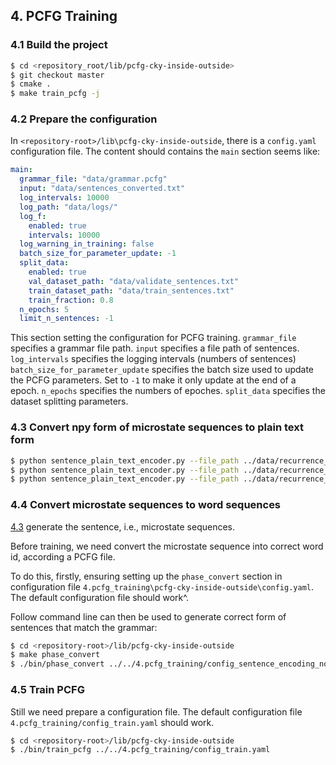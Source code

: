 ## 4. PCFG Training
### 4.1  Build the project
``` bash
$ cd <repository_root/lib/pcfg-cky-inside-outside>
$ git checkout master
$ cmake .
$ make train_pcfg -j
```

### 4.2  Prepare the configuration
In `<repository-root>/lib\pcfg-cky-inside-outside`, there is a `config.yaml` configuration file.
The content should contains the `main` section seems like:

``` yaml
main:
  grammar_file: "data/grammar.pcfg"
  input: "data/sentences_converted.txt"
  log_intervals: 10000
  log_path: "data/logs/"
  log_f:
    enabled: true
    intervals: 10000
  log_warning_in_training: false
  batch_size_for_parameter_update: -1
  split_data:
    enabled: true
    val_dataset_path: "data/validate_sentences.txt" 
    train_dataset_path: "data/train_sentences.txt"
    train_fraction: 0.8
  n_epochs: 5
  limit_n_sentences: -1
```
This section setting the configuration for PCFG training.
`grammar_file` specifies a grammar file path.
`input` specifies a file path of sentences.
`log_intervals` specifies the logging intervals (numbers of sentences)
`batch_size_for_parameter_update` specifies the batch size used to update the PCFG parameters. Set to `-1` to make it only update at the end of a epoch. 
`n_epochs` specifies the numbers of epoches.
`split_data` specifies the dataset splitting  parameters.

### 4.3 Convert npy form of microstate sequences to plain text form
``` bash
$ python sentence_plain_text_encoder.py --file_path ../data/recurrence_sentences/epileptic_eeg_dataset/seizure_integrated_all_d2_s4.npy --output_file_path ../data/recurrence_sentences/epileptic_eeg_dataset/seizure_integrated_all_d2_s4.txt
$ python sentence_plain_text_encoder.py --file_path ../data/recurrence_sentences/epileptic_eeg_dataset/normal_integrated_all_d2_s4.npy --output_file_path ../data/recurrence_sentences/epileptic_eeg_dataset/normal_integrated_all_d2_s4.txt
$ python sentence_plain_text_encoder.py --file_path ../data/recurrence_sentences/epileptic_eeg_dataset/pre-epileptic_integrated_all_d2_s4.npy --output_file_path ../data/recurrence_sentences/epileptic_eeg_dataset/pre-epileptic_integrated_all_d2_s4.txt
```

### 4.4 Convert microstate sequences to word sequences
[4.3](./README.md#43-convert-npy-files-to-txt-files) generate the sentence, i.e., microstate sequences.

Before training, we need convert the microstate sequence into correct word id, according a PCFG file.

To do this, firstly, ensuring setting up the `phase_convert` section in configuration file `4.pcfg_training\pcfg-cky-inside-outside\config.yaml`. 
The default configuration file should work^.

Follow command line can then be used to generate correct form of sentences that match the grammar:
``` bash
$ cd <repository-root>/lib/pcfg-cky-inside-outside
$ make phase_convert
$ ./bin/phase_convert ../../4.pcfg_training/config_sentence_encoding_normal.yaml
```

### 4.5 Train PCFG
Still we need prepare a configuration file.
The default configuration file `4.pcfg_training/config_train.yaml` should work.

``` bash
$ cd <repository-root>/lib/pcfg-cky-inside-outside
$ ./bin/train_pcfg ../../4.pcfg_training/config_train.yaml
```